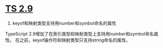# [TS 2.9](https://www.tslang.cn/docs/release-notes/typescript-2.9.html)

1. keyof和映射类型支持用number和symbol命名的属性

TypeScript 2.9增加了在索引类型和映射类型上支持用number和symbol命名属性。 在之前，keyof操作符和映射类型只支持string命名的属性。
